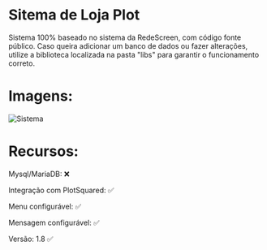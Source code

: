 # Sitema de Loja Plot

Sistema 100% baseado no sistema da RedeScreen, com código fonte público.
Caso queira adicionar um banco de dados ou fazer alterações, utilize a biblioteca
localizada na pasta "libs" para garantir o funcionamento correto.

# Imagens:

![Sistema](https://i.imgur.com/PPJZEUb.png)



# Recursos:

Mysql/MariaDB: ❌
 
Integração com PlotSquared: ✅
 
Menu configurável: ✅
 
Mensagem configurável: ✅

Versão: 1.8 ✅
 


 
